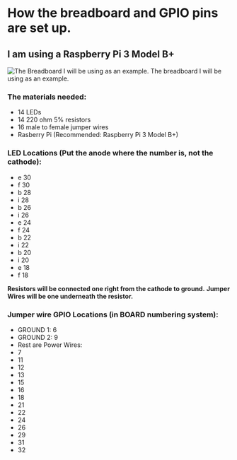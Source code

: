# How the breadboard and GPIO pins are set up.
## I am using a Raspberry Pi 3 Model B+
![The Breadboard I will be using as an example.](https://images-na.ssl-images-amazon.com/images/I/51kAyh7busL._AC_SY400_.jpg)
The breadboard I will be using as an example.
### The materials needed:
* 14 LEDs
* 14 220 ohm 5% resistors 
* 16 male to female jumper wires 
* Rasberry Pi (Recommended: Raspberry Pi 3 Model B+)

### LED Locations (Put the anode where the number is, not the cathode):
* e 30
* f 30
* b 28 
* i 28
* b 26
* i 26
* e 24
* f 24
* b 22
* i 22
* b 20 
* i 20
* e 18
* f 18

**Resistors will be connected one right from the cathode to ground.**
**Jumper Wires will be one underneath the resistor.**

### Jumper wire GPIO Locations (in BOARD numbering system):
* GROUND 1: 6
* GROUND 2: 9 
* Rest are Power Wires:
* 7
* 11
* 12
* 13
* 15
* 16
* 18 
* 21
* 22 
* 24
* 26 
* 29 
* 31 
* 32


